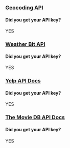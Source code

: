 ### [Geocoding API](https://locationiq.com/)
#### Did you get your API key?
YES
### [Weather Bit API](https://locationiq.com/)
#### Did you get your API key?
YES
### [Yelp API Docs](https://locationiq.com/)
#### Did you get your API key?
YES
### [The Movie DB API Docs](https://locationiq.com/)
#### Did you get your API key?
YES
